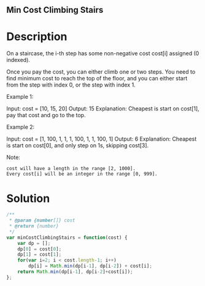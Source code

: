 Min Cost Climbing Stairs
---

# Description
 On a staircase, the i-th step has some non-negative cost cost[i] assigned (0 indexed).

Once you pay the cost, you can either climb one or two steps. You need to find minimum cost to reach the top of the floor, and you can either start from the step with index 0, or the step with index 1.

Example 1:

Input: cost = [10, 15, 20]
Output: 15
Explanation: Cheapest is start on cost[1], pay that cost and go to the top.

Example 2:

Input: cost = [1, 100, 1, 1, 1, 100, 1, 1, 100, 1]
Output: 6
Explanation: Cheapest is start on cost[0], and only step on 1s, skipping cost[3].

Note:

    cost will have a length in the range [2, 1000].
    Every cost[i] will be an integer in the range [0, 999].


# Solution
```javascript
/**
 * @param {number[]} cost
 * @return {number}
 */
var minCostClimbingStairs = function(cost) {
    var dp = [];
    dp[0] = cost[0];
    dp[1] = cost[1];
    for(var i=2; i < cost.length-1; i++)
        dp[i] = Math.min(dp[i-1], dp[i-2]) + cost[i];
    return Math.min(dp[i-1], dp[i-2]+cost[i]);
};
```
